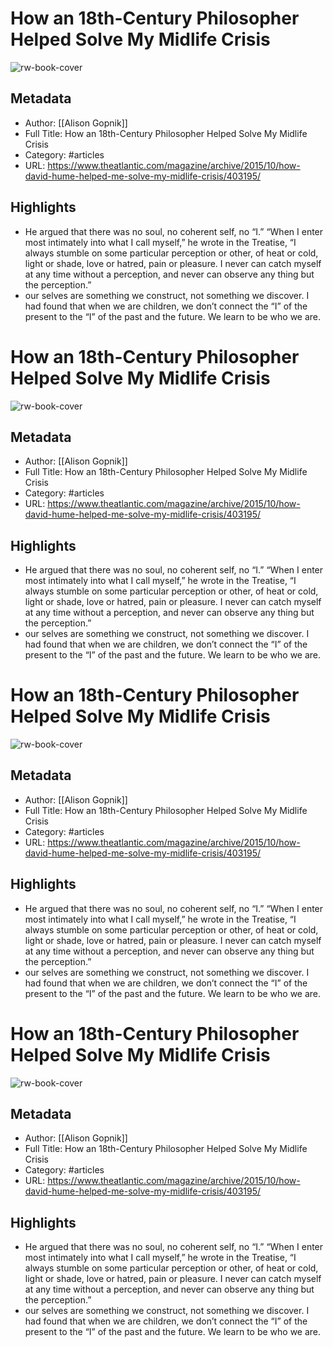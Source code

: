 # How an 18th-Century Philosopher Helped Solve My Midlife Crisis
![rw-book-cover](https://readwise-assets.s3.amazonaws.com/static/images/article0.00998d930354.png)

## Metadata
- Author: [[Alison Gopnik]]
- Full Title: How an 18th-Century Philosopher Helped Solve My Midlife Crisis
- Category: #articles
- URL: https://www.theatlantic.com/magazine/archive/2015/10/how-david-hume-helped-me-solve-my-midlife-crisis/403195/

## Highlights
- He argued that there was no soul, no coherent self, no “I.” “When I enter most intimately into what I call myself,” he wrote in the Treatise, “I always stumble on some particular perception or other, of heat or cold, light or shade, love or hatred, pain or pleasure. I never can catch myself at any time without a perception, and never can observe any thing but the perception.”
- our selves are something we construct, not something we discover. I had found that when we are children, we don’t connect the “I” of the present to the “I” of the past and the future. We learn to be who we are.
# How an 18th-Century Philosopher Helped Solve My Midlife Crisis

![rw-book-cover](https://readwise-assets.s3.amazonaws.com/static/images/article0.00998d930354.png)

## Metadata
- Author: [[Alison Gopnik]]
- Full Title: How an 18th-Century Philosopher Helped Solve My Midlife Crisis
- Category: #articles
- URL: https://www.theatlantic.com/magazine/archive/2015/10/how-david-hume-helped-me-solve-my-midlife-crisis/403195/

## Highlights
- He argued that there was no soul, no coherent self, no “I.” “When I enter most intimately into what I call myself,” he wrote in the Treatise, “I always stumble on some particular perception or other, of heat or cold, light or shade, love or hatred, pain or pleasure. I never can catch myself at any time without a perception, and never can observe any thing but the perception.”
- our selves are something we construct, not something we discover. I had found that when we are children, we don’t connect the “I” of the present to the “I” of the past and the future. We learn to be who we are.
# How an 18th-Century Philosopher Helped Solve My Midlife Crisis

![rw-book-cover](https://readwise-assets.s3.amazonaws.com/static/images/article0.00998d930354.png)

## Metadata
- Author: [[Alison Gopnik]]
- Full Title: How an 18th-Century Philosopher Helped Solve My Midlife Crisis
- Category: #articles
- URL: https://www.theatlantic.com/magazine/archive/2015/10/how-david-hume-helped-me-solve-my-midlife-crisis/403195/

## Highlights
- He argued that there was no soul, no coherent self, no “I.” “When I enter most intimately into what I call myself,” he wrote in the Treatise, “I always stumble on some particular perception or other, of heat or cold, light or shade, love or hatred, pain or pleasure. I never can catch myself at any time without a perception, and never can observe any thing but the perception.”
- our selves are something we construct, not something we discover. I had found that when we are children, we don’t connect the “I” of the present to the “I” of the past and the future. We learn to be who we are.
# How an 18th-Century Philosopher Helped Solve My Midlife Crisis

![rw-book-cover](https://readwise-assets.s3.amazonaws.com/static/images/article0.00998d930354.png)

## Metadata
- Author: [[Alison Gopnik]]
- Full Title: How an 18th-Century Philosopher Helped Solve My Midlife Crisis
- Category: #articles
- URL: https://www.theatlantic.com/magazine/archive/2015/10/how-david-hume-helped-me-solve-my-midlife-crisis/403195/

## Highlights
- He argued that there was no soul, no coherent self, no “I.” “When I enter most intimately into what I call myself,” he wrote in the Treatise, “I always stumble on some particular perception or other, of heat or cold, light or shade, love or hatred, pain or pleasure. I never can catch myself at any time without a perception, and never can observe any thing but the perception.”
- our selves are something we construct, not something we discover. I had found that when we are children, we don’t connect the “I” of the present to the “I” of the past and the future. We learn to be who we are.
